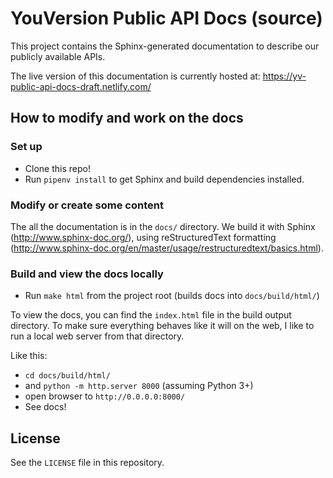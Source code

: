 # YouVersion Public API Docs (source)

This project contains the Sphinx-generated documentation to describe our
publicly available APIs.

The live version of this documentation is currently hosted at: https://yv-public-api-docs-draft.netlify.com/


## How to modify and work on the docs

### Set up

 - Clone this repo!
 - Run `pipenv install` to get Sphinx and build dependencies installed.

### Modify or create some content

The all the documentation is in the `docs/` directory. We build it with
Sphinx (http://www.sphinx-doc.org/), using reStructuredText formatting (http://www.sphinx-doc.org/en/master/usage/restructuredtext/basics.html).

### Build and view the docs locally

 - Run `make html` from the project root (builds docs into `docs/build/html/`)

To view the docs, you can find the `index.html` file in the
build output directory. To make sure everything behaves like
it will on the web, I like to run a local web server from
that directory.

Like this:

- `cd docs/build/html/`
- and `python -m http.server 8000` (assuming Python 3+)
- open browser to `http://0.0.0.0:8000/`
- See docs!

## License

See the ``LICENSE`` file in this repository.